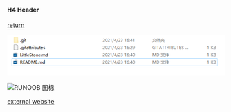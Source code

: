 #### H4 Header
[return](README.md)

![RUNOOB 图标](./test.png)

![RUNOOB 图标](https://osu.ppy.sh/users/13960915][img]https://s3.ax1x.com/2020/12/09/rC8jZ8.png)


[external website](https://osu.ppy.sh/users/13960915)